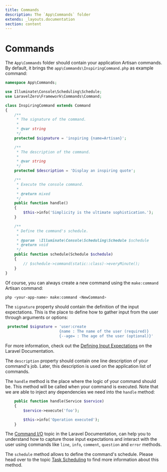 ```yaml
---
title: Commands
description: The `App\Commands` folder
extends: _layouts.documentation
section: content
---
```


# Commands

The `App\Commands` folder should contain your application Artisan commands. By default,
it brings the `app\Commands\InspiringCommand.php` as example command:
```php
namespace App\Commands;

use Illuminate\Console\Scheduling\Schedule;
use LaravelZero\Framework\Commands\Command;

class InspiringCommand extends Command
{
    /**
     * The signature of the command.
     *
     * @var string
     */
    protected $signature = 'inspiring {name=Artisan}';

    /**
     * The description of the command.
     *
     * @var string
     */
    protected $description = 'Display an inspiring quote';

    /**
     * Execute the console command.
     *
     * @return mixed
     */
    public function handle()
    {
        $this->info('Simplicity is the ultimate sophistication.');
    }

    /**
     * Define the command's schedule.
     *
     * @param  \Illuminate\Console\Scheduling\Schedule $schedule
     * @return void
     */
    public function schedule(Schedule $schedule)
    {
        // $schedule->command(static::class)->everyMinute();
    }
}
```

Of course, you can always create a new command using the `make:command` Artisan command:
```bash
php <your-app-name> make:command <NewCommand>
```

The `signature` property should contain the definition of the input expectations. This is the place
to define how to gather input from the user through arguments or options:
```php
 protected $signature = 'user:create
                        {name : The name of the user (required)}
                        {--age= : The age of the user (optional)}'
```

For more information, check out the [Defining Input Expectations](https://laravel.com/docs/5.7/artisan#defining-input-expectations)
on the Laravel Documentation.

The `description` property should contain one line description of your command's job. Later, this description is
used on the application list of commands.

The `handle` method is the place where the logic of your command should be. This method will be called when your
command is executed. Note that we are able to inject any dependencies we need into the `handle` method:
```php
    public function handle(Service $service)
    {
        $service->execute('foo');

        $this->info('Operation executed');
    }
```

The [Command I/O](https://laravel.com/docs/latest/artisan#command-io) topic in the Laravel Documentation, can help
you to understand how to capture those input expectations and interact with the user using commands
like `line`, `info`, `comment`, `question` and `error` methods.

The `schedule` method allows to define the command's schedule. Please head over to the
topic [Task Scheduling](/docs/task-scheduling) to find more information about this method.
